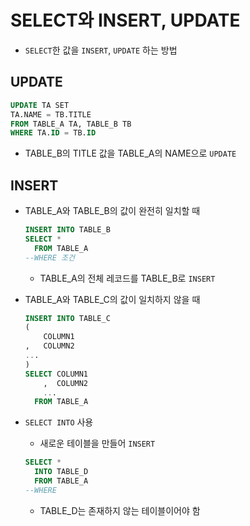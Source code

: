 # SELECT와 INSERT, UPDATE 

- `SELECT`한 값을 `INSERT`, `UPDATE` 하는 방법 

## UPDATE 
```SQL
UPDATE TA SET 
TA.NAME = TB.TITLE
FROM TABLE_A TA, TABLE_B TB
WHERE TA.ID = TB.ID
```
- TABLE_B의 TITLE 값을 TABLE_A의 NAME으로 `UPDATE`

## INSERT 

- TABLE_A와 TABLE_B의 값이 완전히 일치할 때 
    ```SQL
    INSERT INTO TABLE_B
    SELECT *
      FROM TABLE_A
    --WHERE 조건
    ```
    - TABLE_A의 전체 레코드를 TABLE_B로 `INSERT` 

- TABLE_A와 TABLE_C의 값이 일치하지 않을 때 
    ```SQL 
    INSERT INTO TABLE_C
    (
        COLUMN1
    ,   COLUMN2
    ...
    )
    SELECT COLUMN1
        ,  COLUMN2
        ...
      FROM TABLE_A 
    ``` 

- `SELECT INTO` 사용 
    - 새로운 테이블을 만들어 `INSERT` 
    ```SQL
    SELECT *
      INTO TABLE_D 
      FROM TABLE_A 
    --WHERE 
    ```
    - TABLE_D는 존재하지 않는 테이블이어야 함 